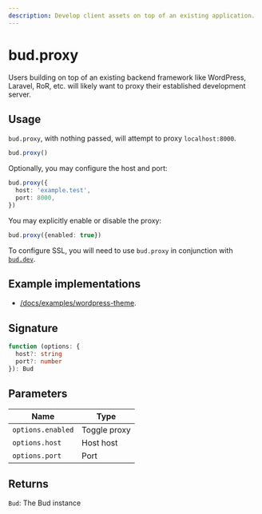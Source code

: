 ```yaml
---
description: Develop client assets on top of an existing application.
---
```


# bud.proxy

Users building on top of an existing backend framework like WordPress, Laravel, RoR, etc.
will likely want to proxy their established development server.

## Usage

`bud.proxy`, with nothing passed, will attempt to proxy `localhost:8000`.

```ts
bud.proxy()
```

Optionally, you may configure the host and port:

```ts
bud.proxy({
  host: 'example.test',
  port: 8000,
})
```

You may explicitly enable or disable the proxy:

```ts
bud.proxy({enabled: true})
```

To configure SSL, you will need to use `bud.proxy` in conjunction with [`bud.dev`](/docs/config-dev.md).

## Example implementations

- [/docs/examples/wordpress-theme](/docs/examples/wordpress-theme).

## Signature

```ts
function (options: {
  host?: string
  port?: number
}): Bud
```

## Parameters

| Name              | Type         |
| ----------------- | ------------ |
| `options.enabled` | Toggle proxy |
| `options.host`    | Host host    |
| `options.port`    | Port         |

## Returns

`Bud`: The Bud instance
